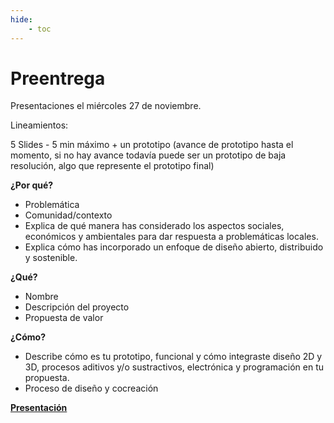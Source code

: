 ```yaml
---
hide:
    - toc
---
```


# Preentrega 

Presentaciones el miércoles 27 de noviembre.

Lineamientos:

5 Slides - 5 min máximo + un prototipo (avance de prototipo hasta el momento, si no hay avance todavía puede ser un prototipo de baja resolución, algo que represente el prototipo final)

**¿Por qué?**

- Problemática
- Comunidad/contexto
- Explica de qué manera has considerado los aspectos sociales, económicos y ambientales para dar respuesta a problemáticas locales.
- Explica cómo has incorporado un enfoque de diseño abierto, distribuido y sostenible.

**¿Qué?**

- Nombre
- Descripción del proyecto
- Propuesta de valor

**¿Cómo?**

- Describe cómo es tu prototipo, funcional y cómo integraste diseño 2D y 3D, procesos aditivos y/o sustractivos, electrónica y programación en tu propuesta.
- Proceso de diseño y cocreación



**[Presentación](https://docs.google.com/presentation/d/1a736h0QH2O5K0M-QN5dt9mUO8XE_7ft97YC734lW-QA/edit?usp=sharing)**



